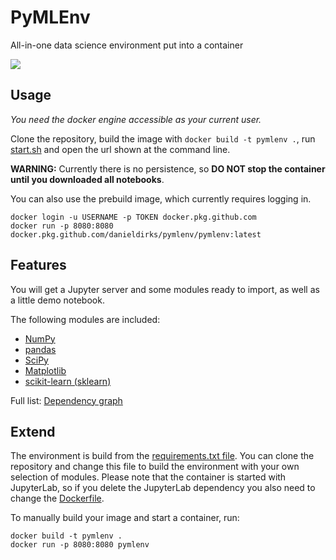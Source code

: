# PyMLEnv

All-in-one data science environment put into a container

[![](https://img.shields.io/github/license/danieldirks/pymlenv)](./LICENSE)

## Usage

_You need the docker engine accessible as your current user._

Clone the repository, build the image with `docker build -t pymlenv .`, run [start.sh](./start.sh) and open the url shown at the command line.

**WARNING:** Currently there is no persistence, so **DO NOT stop the container until you downloaded all notebooks**.

You can also use the prebuild image, which currently requires logging in.

```
docker login -u USERNAME -p TOKEN docker.pkg.github.com
docker run -p 8080:8080 docker.pkg.github.com/danieldirks/pymlenv/pymlenv:latest
```

## Features

You will get a Jupyter server and some modules ready to import, as well as a little demo notebook.

The following modules are included:

- [NumPy](https://github.com/numpy/numpy)
- [pandas](https://github.com/pandas-dev/pandas)
- [SciPy](https://github.com/scipy/scipy)
- [Matplotlib](https://github.com/matplotlib/matplotlib)
- [scikit-learn (sklearn)](https://github.com/scikit-learn/scikit-learn)

Full list: [Dependency graph](https://github.com/danieldirks/pymlenv/network/dependencies)

## Extend

The environment is build from the [requirements.txt file](./requirements.txt). You can clone the repository and change this file to build the environment with your own selection of modules. Please note that the container is started with JupyterLab, so if you delete the JupyterLab dependency you also need to change the [Dockerfile](./Dockerfile).

To manually build your image and start a container, run:

```
docker build -t pymlenv .
docker run -p 8080:8080 pymlenv
```

